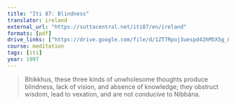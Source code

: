 ```yaml
---
title: "Iti 87: Blindness"
translator: ireland
external_url: "https://suttacentral.net/iti87/en/ireland"
formats: [pdf]
drive_links: ["https://drive.google.com/file/d/1ZT7Rpoj3uespd42hM5X5g_8UKTZO_L75/view?usp=drivesdk"]
course: meditation
tags: [iti]
year: 1997
---
```


> Bhikkhus, these three kinds of unwholesome thoughts produce blindness, lack of vision, and absence of knowledge; they obstruct wisdom, lead to vexation, and are not conducive to Nibbāna.
